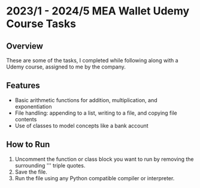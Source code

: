 # 2023/1 - 2024/5 MEA Wallet Udemy Course Tasks

## Overview
These are some of the tasks, I completed while following along with a Udemy course, assigned to me by the company.

## Features

- Basic arithmetic functions for addition, multiplication, and exponentiation
- File handling: appending to a list, writing to a file, and copying file contents
- Use of classes to model concepts like a bank account

## How to Run

1. Uncomment the function or class block you want to run by removing the surrounding ''' triple quotes.
2. Save the file.
3. Run the file using any Python compatible compiler or interpreter.
